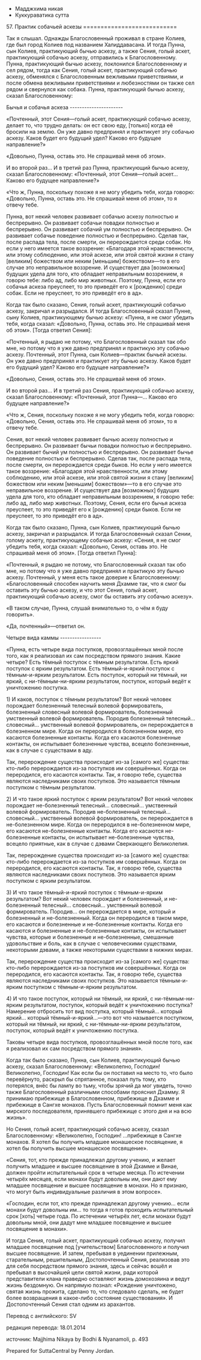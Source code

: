 









* Мадджхима никая
* Куккураватика сутта


57\. Практик собачьей аскезы
\=\=\=\=\=\=\=\=\=\=\=\=\=\=\=\=\=\=\=\=\=\=\=\=\=\=\=



Так я слышал\. Однажды Благословенный проживал в стране Колиев, где был город Колиев под названием Халиддавасана\. И тогда Пунна, сын Колиев, практикующий бычью аскезу, а также Сения, голый аскет, практикующий собачью аскезу, отправились к Благословенному\. Пунна, практикующий бычью аскезу, поклонился Благословенному и сел рядом, тогда как Сения, голый аскет, практикующий собачью аскезу, обменялся с Благословенным вежливыми приветствиями, и после обмена вежливыми приветствиями и любезностями он также сел рядом и свернулся как собака\. Пунна, практикующий бычью аскезу, сказал Благословенному:


Бычья и собачья аскеза
\-\-\-\-\-\-\-\-\-\-\-\-\-\-\-\-\-\-\-\-\-\-


«Почтенный, этот Сения—голый аскет, практикующий собачью аскезу, делает то, что трудно делать: он ест свою еду, \[только\] когда её бросили на землю\. Он уже давно предпринял и практикует эту собачью аскезу\. Каков будет его будущий удел? Каково его будущее направление?»


«Довольно, Пунна, оставь это\. Не спрашивай меня об этом»\.


И во второй раз… И в третий раз Пунна, практикующий бычью аскезу, сказал Благословенному: «Почтенный, этот Сения—голый аскет… Каково его будущее направление?»


«Что ж, Пунна, поскольку похоже я не могу убедить тебя, когда говорю: «Довольно, Пунна, оставь это\. Не спрашивай меня об этом», то я отвечу тебе\.


Пунна, вот некий человек развивает собачью аскезу полностью и беспрерывно\. Он развивает собачьи повадки полностью и беспрерывно\. Он развивает собачий ум полностью и беспрерывно\. Он развивает собачье поведение полностью и беспрерывно\. Сделав так, после распада тела, после смерти, он перерождается среди собак\. Но если у него имеется такое воззрение: «Благодаря этой нравственности, или этому соблюдению, или этой аскезе, или этой святой жизни я стану \[великим\] божеством или неким \[меньшим\] божеством»—то в его случае это неправильное воззрение\. И существует два \[возможных\] будущих удела для того, кто обладает неправильным воззрением, я говорю тебе: либо ад, либо мир животных\. Поэтому, Пунна, если его собачья аскеза преуспеет, то это приведёт его к \[рождению\] среди собак\. Если не преуспеет, то это приведёт его в ад»\.


Когда так было сказано, Сения, голый аскет, практикующий собачью аскезу, закричал и разрыдался\. И тогда Благословенный сказал Пунне, сыну Колиев, практикующему бычью аскезу: «Пунна, я не смог убедить тебя, когда сказал: «Довольно, Пунна, оставь это\. Не спрашивай меня об этом»\. \[Тогда ответил Сения\]:


«Почтенный, я рыдаю не потому, что Благословенный сказал так обо мне, но потому что я уже давно предпринял и практикую эту собачью аскезу\. Почтенный, этот Пунна, сын Колиев—практик бычьей аскезы\. Он уже давно предпринял и практикует эту бычью аскезу\. Каков будет его будущий удел? Каково его будущее направление?»


«Довольно, Сения, оставь это\. Не спрашивай меня об этом»\.


И во второй раз… И в третий раз Сения, практикующий собачью аскезу, сказал Благословенному: «Почтенный, этот Пунна—… Каково его будущее направление?»


«Что ж, Сения, поскольку похоже я не могу убедить тебя, когда говорю: «Довольно, Сения, оставь это\. Не спрашивай меня об этом», то я отвечу тебе\.


Сения, вот некий человек развивает бычью аскезу полностью и беспрерывно\. Он развивает бычьи повадки полностью и беспрерывно\. Он развивает бычий ум полностью и беспрерывно\. Он развивает бычье поведение полностью и беспрерывно\. Сделав так, после распада тела, после смерти, он перерождается среди быков\. Но если у него имеется такое воззрение: «Благодаря этой нравственности, или этому соблюдению, или этой аскезе, или этой святой жизни я стану \[великим\] божеством или неким \[меньшим\] божеством»—то в его случае это неправильное воззрение\. И существует два \[возможных\] будущих удела для того, кто обладает неправильным воззрением, я говорю тебе: либо ад, либо мир животных\. Поэтому, Сения, если его бычья аскеза преуспеет, то это приведёт его к \[рождению\] среди быков\. Если не преуспеет, то это приведёт его в ад»\.


Когда так было сказано, Пунна, сын Колиев, практикующий бычью аскезу, закричал и разрыдался\. И тогда Благословенный сказал Сении, голому аскету, практикующему собачью аскезу: «Сения, я не смог убедить тебя, когда сказал: «Довольно, Сения, оставь это\. Не спрашивай меня об этом»\. \[Тогда ответил Пунна\]:


«Почтенный, я рыдаю не потому, что Благословенный сказал так обо мне, но потому что я уже давно предпринял и практикую эту бычью аскезу\. Почтенный, у меня есть такое доверие к Благословенному: «Благословенный способен научить меня Дхамме так, что я смог бы оставить эту бычью аскезу, и что этот Сения, голый аскет, практикующий собачью аскезу, смог бы оставить эту собачью аскезу»\.


«В таком случае, Пунна, слушай внимательно то, о чём я буду говорить»\.


«Да, почтенный»—ответил он\.


Четыре вида каммы
\-\-\-\-\-\-\-\-\-\-\-\-\-\-\-\-\-


«Пунна, есть четыре вида поступков, провозглашённых мной после того, как я реализовал их сам посредством прямого знания\. Какие четыре? Есть тёмный поступок с тёмным результатом\. Есть яркий поступок с ярким результатом\. Есть тёмный\-и\-яркий поступок с тёмным\-и\-ярким результатом\. Есть поступок, который ни тёмный, ни яркий, с ни\-тёмным\-ни\-ярким результатом, поступок, который ведёт к уничтожению поступка\.


1\) И каков, поступок с тёмным результатом? Вот некий человек порождает болезненный телесный волевой формирователь, болезненный словесный волевой формирователь, болезненный умственный волевой формирователь\. Породив болезненный телесный… словесный… умственный волевой формирователь, он перерождается в болезненном мире\. Когда он переродился в болезненном мире, его касаются болезненные контакты\. Когда его касаются болезненные контакты, он испытывает болезненные чувства, всецело болезненные, как в случае с существами в аду\.


Так, перерождение существа происходит из\-за \[самого же\] существа: кто\-либо перерождается из\-за поступков им совершённых\. Когда он переродился, его касаются контакты\. Так, я говорю тебе, существа являются наследниками своих поступков\. Это называется тёмным поступком с тёмным результатом\.


2\) И что такое яркий поступок с ярким результатом? Вот некий человек порождает не\-болезненный телесный… словесный… умственный волевой формирователь\. Породив не\-болезненный телесный… словесный… умственный волевой формирователь, он перерождается в не\-болезненном мире\. Когда он переродился в не\-болезненном мире, его касаются не\-болезненные контакты\. Когда его касаются не\-болезненные контакты, он испытывает не\-болезненные чувства, всецело приятные, как в случае с дэвами Сверкающего Великолепия\.


Так, перерождение существа происходит из\-за \[самого же\] существа: кто\-либо перерождается из\-за поступков им совершённых\. Когда он переродился, его касаются контакты\. Так, я говорю тебе, существа являются наследниками своих поступков\. Это называется ярким поступком с ярким результатом\.


3\) И что такое тёмный\-и\-яркий поступок с тёмным\-и\-ярким результатом? Вот некий человек порождает и болезненный, и не\-болезненный телесный… словесный… умственный волевой формирователь\. Породив… он перерождается в мире, который и болезненный и не\-болезненный\. Когда он переродился в таком мире, его касаются и болезненные и не\-болезненные контакты\. Когда его касаются и болезненные и не\-болезненные контакты, он испытывает чувства, которые и болезненные и не\-болезненные, смешанные удовольствие и боль, как в случае с человеческими существами, некоторыми дэвами, а также некоторыми существами в нижних мирах\.


Так, перерождение существа происходит из\-за \[самого же\] существа: кто\-либо перерождается из\-за поступков им совершённых\. Когда он переродился, его касаются контакты\. Так, я говорю тебе, существа являются наследниками своих поступков\. Это называется тёмным\-и\-ярким поступком с тёмным\-и\-ярким результатом\.


4\) И что такое поступок, который ни тёмный, ни яркий, с ни\-тёмным\-ни\-ярким результатом, поступок, который ведёт к уничтожению поступка? Намерение отбросить тот вид поступка, который тёмный… который яркий… который тёмный\-и\-яркий…—это вот что называется поступком, который ни тёмный, ни яркий, с ни\-тёмным\-ни\-ярким результатом, поступок, который ведёт к уничтожению поступка\.


Таковы четыре вида поступков, провозглашённых мной после того, как я реализовал их сам посредством прямого знания»\.


Когда так было сказано, Пунна, сын Колиев, практикующий бычью аскезу, сказал Благословенному: «Великолепно, Господин\! Великолепно, Господин\! Как если бы он поставил на место то, что было перевёрнуто, раскрыл бы спрятанное, показал путь тому, кто потерялся, внёс бы лампу во тьму, чтобы зрячий да мог увидеть, точно также Благословенный различными способами прояснил Дхамму\. Я принимаю прибежище в Благословенном, прибежище в Дхамме и прибежище в Сангхе монахов\. Пусть Благословенный помнит меня как мирского последователя, принявшего прибежище с этого дня и на всю жизнь»\.


Но Сения, голый аскет, практикующий собачью аскезу, сказал Благословенному: «Великолепно, Господин\! …прибежище в Сангхе монахов\. Я хотел бы получить младшее монашеское посвящение, я хотел бы получить высшее монашеское посвящение»\.


«Сения, тот, кто прежде принадлежал другому учению, и желает получить младшее и высшее посвящение в этой Дхамме и Винае, должен пройти испытательный срок в четыре месяца\. По истечении четырёх месяцев, если монахи будут довольны им, они дают ему младшее посвящение и высшее посвящение в монахи\. Но я признаю, что могут быть индивидуальные различия в этом вопросе»\.


«Господин, если тот, кто прежде принадлежал другому учению… если монахи будут довольны им… то тогда я готов проходить испытательный срок \[хоть\] четыре года\. По истечении четырёх лет, если монахи будут довольны мной, они дадут мне младшее посвящение и высшее посвящение в монахи»\.


И тогда Сения, голый аскет, практикующий собачью аскезу, получил младшее посвящение под \[учительством\] Благословенного и получил высшее посвящение\. И затем, пребывая в уединении прилежным, старательным, решительным, Достопочтенный Сения, реализовав это для себя посредством прямого знания, здесь и сейчас вошёл и пребывал в высочайшей цели святой жизни, ради которой представители клана праведно оставляют жизнь домохозяина и ведут жизнь бездомную\. Он напрямую познал: «Рождение уничтожено, святая жизнь прожита, сделано то, что следовало сделать, не будет более возвращения в какое\-либо состояние существования»\. И Достопочтенный Сения стал одним из арахантов\.



Перевод с английского: SV


редакция перевода: 18\.01\.2014


источник: Majjhima Nikaya by Bodhi & Nyanamoli, p\. 493


Prepared for SuttaCentral by Penny Jordan\.






